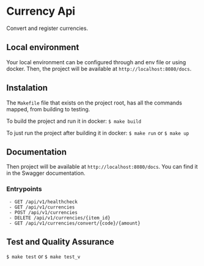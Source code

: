 # Currency Api

Convert and register currencies.

## Local environment

Your local environment can be configured through and env file or using docker. Then, the project will be available at `http://localhost:8080/docs`.

## Instalation

The `Makefile` file that exists on the project root, has all the commands mapped, from building to testing.

To build the project and run it in docker:
`$ make build`

To just run the project after building it in docker:
`$ make run` or `$ make up`

## Documentation

 Then project will be available at `http://localhost:8080/docs`. You can find it in the Swagger documentation.

 ### Entrypoints
```
 - GET /api/v1/healthcheck
 - GET /api/v1/currencies
 - POST /api/v1/currencies
 - DELETE /api/v1/currencies/{item_id}
 - GET /api/v1/currencies/convert/{code}/{amount}
```

## Test and Quality Assurance

`$ make test` or `$ make test_v`
